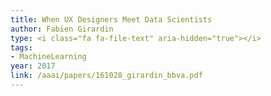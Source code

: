 ```yaml
---
title: When UX Designers Meet Data Scientists
author: Fabien Girardin
type: <i class="fa fa-file-text" aria-hidden="true"></i>
tags:
- MachineLearning
year: 2017
link: /aaai/papers/161028_girardin_bbva.pdf
---
```

